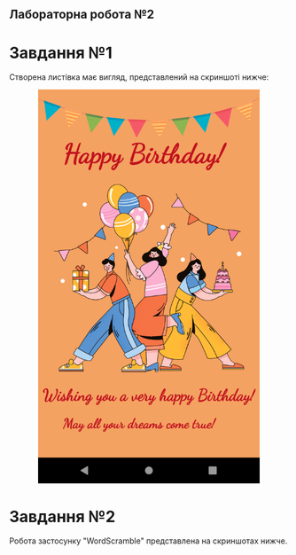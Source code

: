 ## Лабораторна робота №2
# Завдання №1
Створена листівка має вигляд, представлений на скриншоті нижче:
<p align="center">
  <img src="../screenshots/LabTask2/postcard.png" width="400"/>
</p>

# Завдання №2
Робота застосунку "WordScramble" представлена на скриншотах нижче.


